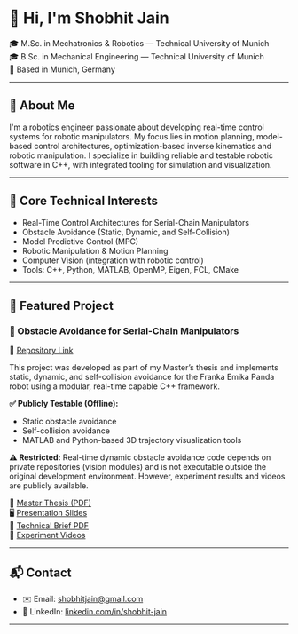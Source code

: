 # 👋 Hi, I'm Shobhit Jain

🎓 M.Sc. in Mechatronics & Robotics — Technical University of Munich  
🎓 B.Sc. in Mechanical Engineering — Technical University of Munich  
📍 Based in Munich, Germany  

---

## 🧠 About Me

I'm a robotics engineer passionate about developing real-time control systems for robotic manipulators. My focus lies in motion planning, model-based control architectures, optimization-based inverse kinematics and robotic manipulation. I specialize in building reliable and testable robotic software in C++, with integrated tooling for simulation and visualization.

---

## 🔧 Core Technical Interests

- Real-Time Control Architectures for Serial-Chain Manipulators  
- Obstacle Avoidance (Static, Dynamic, and Self-Collision)  
- Model Predictive Control (MPC)  
- Robotic Manipulation & Motion Planning  
- Computer Vision (integration with robotic control)  
- Tools: C++, Python, MATLAB, OpenMP, Eigen, FCL, CMake  

---

## 📌 Featured Project

### 🦾 Obstacle Avoidance for Serial-Chain Manipulators  
📁 [Repository Link](https://github.com/showbhitjain/TUM_SJ_ObstacleAvoidanceLib)

This project was developed as part of my Master’s thesis and implements static, dynamic, and self-collision avoidance for the Franka Emika Panda robot using a modular, real-time capable C++ framework.

**✅ Publicly Testable (Offline):**
- Static obstacle avoidance  
- Self-collision avoidance  
- MATLAB and Python-based 3D trajectory visualization tools  

**⚠️ Restricted:**
Real-time dynamic obstacle avoidance code depends on private repositories (vision modules) and is not executable outside the original development environment. However, experiment results and videos are publicly available.

📄 [Master Thesis (PDF)](https://drive.google.com/file/d/1uZbSs04RhBjDHDoSViISdTlmXnGgS7YP/view?usp=sharing)  
🖥 [Presentation Slides](https://1drv.ms/p/c/dea76ca5570c8d33/ERC1VpDvPnpGh0Q68iaLugwBiAfvXDLN0amC-sXOPc1f3Q?e=Uk3dhX)  
🧠 [Technical Brief PDF](https://drive.google.com/file/d/1AfqaCPIeSaG-R99DM1RTwOLxYUkQZ2Ox/view?usp=sharing)  
🎥 [Experiment Videos](https://github.com/showbhitjain/TUM_SJ_ObstacleAvoidanceLib#-videos)

---

## 📬 Contact

- ✉️ Email: [shobhitjain@gmail.com](mailto:shobhitjain@gmail.com)  
- 🔗 LinkedIn: [linkedin.com/in/shobhit-jain](https://linkedin.com/in/your-link)

---



<!--
**showbhitjain/showbhitjain** is a ✨ _special_ ✨ repository because its `README.md` (this file) appears on your GitHub profile.

Here are some ideas to get you started:

- 🔭 I’m currently working on ...
- 🌱 I’m currently learning ...
- 👯 I’m looking to collaborate on ...
- 🤔 I’m looking for help with ...
- 💬 Ask me about ...
- 📫 How to reach me: ...
- 😄 Pronouns: ...
- ⚡ Fun fact: ...
-->
